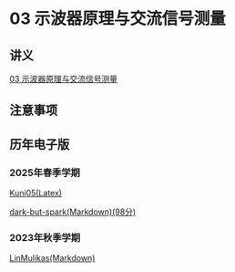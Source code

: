 # 03 示波器原理与交流信号测量

## 讲义

[03 示波器原理与交流信号测量](https://github.com/dark-but-spark/SUSTech-PHY104B-Yellow-Pages/tree/main/docs/03/03.pdf)

## 注意事项


## 历年电子版

### 2025年春季学期

[Kuni05(Latex)](https://github.com/Kuni05/SUSTech-PHY104B/tree/main/2025/%E6%8A%A5%E5%91%8A/03%20%E7%A4%BA%E6%B3%A2%E5%99%A8%E5%8E%9F%E7%90%86%E5%8F%8A%E5%BA%94%E7%94%A8)

[dark-but-spark(Markdown)(98分)](https://dark-but-spark.github.io/2025/04/22/PHY104B/03/)

### 2023年秋季学期
[LinMulikas(Markdown)](https://github.com/LinMulikas/PHY104B-Experiments-of-Fundamental-Physics/tree/main/Lab%203%20%E7%A4%BA%E6%B3%A2%E5%99%A8)